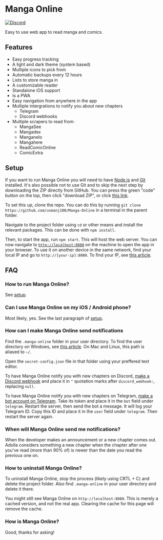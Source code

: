 # Manga Online

[![Discord](https://img.shields.io/discord/863837898503880724.svg?label=&logo=discord&logoColor=ffffff&color=7389D8&labelColor=6A7EC2)](https://discord.gg/qfsnPEp7EA)


Easy to use web app to read manga and comics.

## Features

- Easy progress tracking
- A light and dark theme (system based)
- Multiple icons to pick from
- Automatic backups every 12 hours
- Lists to store manga in
- A customizable reader
- Standalone iOS support
- Is a PWA
- Easy navigation from anywhere in the app
- Multiple intergrations to notify you about new chapters
  - Telegram
  - Discord webhooks
- Multiple scrapers to read from:
  - MangaSee
  - Mangadex
  - Manganelo
  - Mangahere
  - ReadComicOnline
  - ComicExtra

## Setup

If you want to run Manga Online you will need to have [Node.js](https://nodejs.org/en/) and [Git](https://git-scm.com/) installed. It's also possible not to use Git and to skip the next step by downloading the ZIP directly from GitHub. You can press the green "code" button on the top, then click "download ZIP", or click [this link](https://github.com/usmanj100/Manga-Online.git).

To set this up, clone the repo. You can do this by running `git clone https://github.com/usmanj100/Manga-Online` in a terminal in the parent folder.

Navigate to the project folder using `cd` or other means and install the relevant packages. This can be done with `npm install`.

Then, to start the app, run `npm start`. This will host the web server. You can now navigate to [`http://localhost:8080`](http://localhost:8080) on the machine to open the app in your browser. To use it on another device in the same network, find your local IP and go to `http://[your-ip]:8080`. To find your IP, see [this article](https://lifehacker.com/how-to-find-your-local-and-external-ip-address-5833108). 

## FAQ

### **How to run Manga Online?**

See [setup](#setup).

### **Can I use Manga Online on my iOS / Android phone?**

Most likely, yes. See the last paragraph of [setup](#setup).

### **How can I make Manga Online send notifications**

Find the `.manga-online` folder in your user directory. To find the user directory on Windows, see [this article](https://www.computerhope.com/issues/ch000109.htm). On Mac and Linux, this path is aliased to `~/`.

Open the `secret-config.json` file in that folder using your preffered text editor. 

To have Manga Online notify you with new chapters on Discord, [make a Discord webhook](https://help.dashe.io/en/articles/2521940-how-to-create-a-discord-webhook-url) and place it in `"` quotation marks after `discord_webhook:`, replacing `null`.

To have Manga Online notify you with new chapters on Telegram, [make a bot account on Telegram](https://sendpulse.com/knowledge-base/chatbot/create-telegram-chatbot). Take its token and place it in the `bot` field under `telegram`. Restart the server, then send the bot a message. It will log your Telegram ID. Copy this ID and place it in the `user` field under `telegram`. Then restart the server again.

### **When will Manga Online send me notifications?**

When the developer makes an announcement or a new chapter comes out. Adolla considers something a new chapter when the chapter after one you've read (more than 90% of) is newer than the date you read the previous one on.

### **How to uninstall Manga Online?**

To uninstall Manga Online, stop the process (likely using CRTL + C) and delete the project folder. Also find `.manga-online` in your user directory and delete it there.

You might still see Manga Online on `http://localhost:8080`. This is merely a cached version, and not the real app. Clearing the cache for this page will remove the cache.
### **How is Manga Online?**

Good, thanks for asking!

